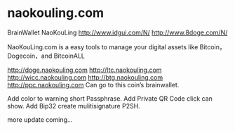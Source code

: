 # naokouling.com
BrainWallet NaoKouLing
http://www.idgui.com/N/
http://www.8doge.com/N/

NaoKouLing.com is a easy tools to manage your digital assets like Bitcoin，Dogecoin，and BitcoinALL

http://doge.naokouling.com
http://ltc.naokouling.com
http://wicc.naokouling.com
http://btg.naokouling.com
http://ppc.naokouling.com
Can go to this coin’s brainwallet.

Add color to warning short Passphrase.
Add Private QR Code click can show.
Add Bip32 create mulitisignature P2SH.

more update coming...
